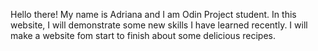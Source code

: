 Hello there! My name is Adriana and I am Odin Project student. In this website, I will demonstrate some new skills I have learned recently. I will make a website fom start to finish about some delicious recipes.